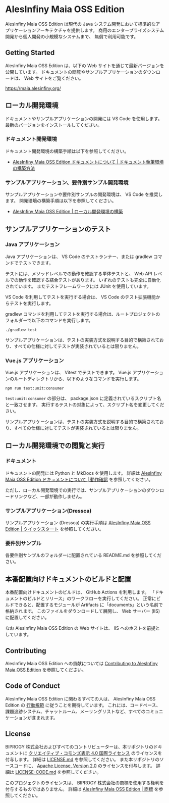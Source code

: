 <!-- textlint-disable @textlint-rule/require-header-id -->
<!-- markdownlint-disable-file CMD001 -->

# AlesInfiny Maia OSS Edition

AlesInfiny Maia OSS Edition は現代の Java システム開発において標準的なアプリケーションアーキテクチャを提供します。
商用のエンタープライズシステム開発から個人開発の小規模なシステムまで、 無償で利用可能です。

## Getting Started

AlesInfiny Maia OSS Edition は、以下の Web サイトを通じて最新バージョンを公開しています。
ドキュメントの閲覧やサンプルアプリケーションのダウンロードは、 Web サイトをご覧ください。

<https://maia.alesinfiny.org/>

## ローカル開発環境

ドキュメントやサンプルアプリケーションの開発には VS Code を使用します。
最新のバージョンをインストールしてください。

### ドキュメント開発環境

ドキュメント開発環境の構築手順は以下を参照してください。

- [AlesInfiny Maia OSS Edition ドキュメントについて | ドキュメント執筆環境の構築方法](/documents/README.md#ドキュメント執筆環境の構築方法)

### サンプルアプリケーション、要件別サンプル開発環境

サンプルアプリケーションや要件別サンプルの開発環境は、 VS Code を推奨します。
開発環境の構築手順は以下を参照してください。

- [AlesInfiny Maia OSS Edition | ローカル開発環境の構築](https://maia.alesinfiny.org/guidebooks/how-to-develop/local-environment/)

## サンプルアプリケーションのテスト

### Java アプリケーション

Java アプリケーションは、 VS Code のテストランナー、または gradlew コマンドでテストできます。

テストには、メソッドレベルでの動作を確認する単体テストと、 Web API レベルでの動作を確認する結合テストがあります。
いずれのテストも完全に自動化されています。
またテストフレームワークには JUnit を使用しています。

VS Code を利用してテストを実行する場合は、 VS Code のテスト拡張機能からテストを実行します。

gradlew コマンドを利用してテストを実行する場合は、ルートプロジェクトのフォルダーで以下のコマンドを実行します。

```plane
./gradlew test
```

サンプルアプリケーションは、テストの実装方式を説明する目的で構築されており、すべての仕様に対してテストが実装されているとは限りません。

### Vue.js アプリケーション

Vue.js アプリケーションは、 Vitest でテストできます。
Vue.js アプリケーションのルートディレクトリから、以下のようなコマンドを実行します。

```plane
npm run test:unit:consumer
```

`test:unit:consumer` の部分は、 package.json に定義されているスクリプト名と一致させます。
実行するテストの対象によって、スクリプト名を変更してください。

サンプルアプリケーションは、テストの実装方式を説明する目的で構築されており、すべての仕様に対してテストが実装されているとは限りません。

## ローカル開発環境での閲覧と実行

### ドキュメント

ドキュメントの開発には Python と MkDocs を使用します。
詳細は [AlesInfiny Maia OSS Edition ドキュメントについて | 動作確認](/documents/README.md#動作確認) を参照してください。

ただし、ローカル開発環境での実行では、サンプルアプリケーションのダウンロードリンクなど、一部が動作しません。

### サンプルアプリケーション(Dressca)

サンプルアプリケーション (Dressca) の実行手順は [AlesInfiny Maia OSS Edition | クイックスタート](https://maia.alesinfiny.org/#quick-start) を参照してください。

### 要件別サンプル

各要件別サンプルのフォルダーに配置されている README.md を参照してください。

## 本番配置向けドキュメントのビルドと配置

本番配置向けドキュメントのビルドは、 GitHub Actions を利用します。
「ドキュメントのビルドとリリース」のワークフローを実行してください。
正常にビルドできると、配置するモジュールが Artifacts に「documents」という名前で格納されます。
このファイルをダウンロードして展開し、 Web サーバー (IIS) に配置してください。

なお AlesInfiny Maia OSS Edition の Web サイトは、 IIS へのホストを前提としています。

## Contributing

AlesInfiny Maia OSS Edition への貢献については [Contributing to AlesInfiny Maia OSS Edition](/.github/CONTRIBUTING.md) を参照してください。

## Code of Conduct

AlesInfiny Maia OSS Edition に関わるすべての人は、 AlesInfiny Maia OSS Edition の [行動規範](/.github/CODE_OF_CONDUCT.md) に従うことを期待しています。
これには、コードベース、課題追跡システム、チャットルーム、メーリングリストなど、すべてのコミュニケーションが含まれます。

## License

BIPROGY 株式会社およびすべてのコントリビューターは、本リポジトリのドキュメントに [クリエイティブ・コモンズ表示 4.0 国際ライセンス](https://creativecommons.org/licenses/by/4.0/) のライセンスを付与します。
詳細は [LICENSE.md](/LICENSE) を参照してください。
また本リポジトリのソースコードに、 [Apache License, Version 2.0](https://www.apache.org/licenses/LICENSE-2.0) のライセンスを付与します。
詳細は [LICENSE-CODE.md](/LICENSE-CODE) を参照してください。

このプロジェクトのライセンスは、 BIPROGY 株式会社の商標を使用する権利を付与するものではありません。
詳細は [AlesInfiny Maia OSS Edition | 商標](https://maia.alesinfiny.org/about-maia/trademarks/) を参照してください。

<!-- textlint-enable @textlint-rule/require-header-id -->
